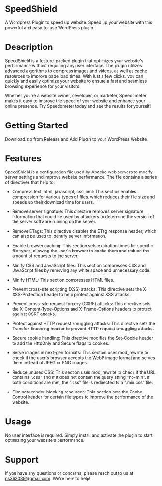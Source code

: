 # SpeedShield 
A Wordpress Plugin to speed up website. Speed up your website with this powerful and easy-to-use WordPress plugin.

# Description
SpeedShield is a feature-packed plugin that optimizes your website's performance without requiring any user interface. The plugin utilizes advanced algorithms to compress images and videos, as well as cache resources to improve page load times. With just a few clicks, you can quickly and easily optimize your website to ensure a fast and seamless browsing experience for your visitors.

Whether you're a website owner, developer, or marketer, Speedometer makes it easy to improve the speed of your website and enhance your online presence. Try Speedometer today and see the results for yourself!

# Getting Started

Download.zip from Release and Add Plugin to your WordPress Website.

# Features

SpeedShield is a configuration file used by Apache web servers to modify server settings and improve website performance. The file contains a series of directives that help to:

* Compress text, html, javascript, css, xml: This section enables compression for various types of files, which reduces their file size and speeds up their download time for users.

* Remove server signature: This directive removes server signature information that could be used by attackers to determine the version of the server software running on the server.

* Remove ETags: This directive disables the ETag response header, which can also be used to identify server information.

* Enable browser caching: This section sets expiration times for specific file types, allowing the user's browser to cache them and reduce the amount of requests to the server.

* Minify CSS and JavaScript files: This section compresses CSS and JavaScript files by removing any white space and unnecessary code.

* Minify HTML: This section compresses HTML files.

* Prevent cross-site scripting (XSS) attacks: This directive sets the X-XSS-Protection header to help protect against XSS attacks.

* Prevent cross-site request forgery (CSRF) attacks: This directive sets the X-Content-Type-Options and X-Frame-Options headers to protect against CSRF attacks.

* Protect against HTTP request smuggling attacks: This directive sets the Transfer-Encoding header to prevent HTTP request smuggling attacks.

* Secure cookie handling: This directive modifies the Set-Cookie header to add the HttpOnly and Secure flags to cookies.

* Serve images in next-gen formats: This section uses mod_rewrite to check if the user's browser accepts the WebP image format and serves them instead of JPEG or PNG images.

* Reduce unused CSS: This section uses mod_rewrite to check if the URL contains ".css" and if it does not contain the query string "no-min". If both conditions are met, the ".css" file is redirected to a ".min.css" file.

* Eliminate render-blocking resources: This section sets the Cache-Control header for certain file types to improve the performance of the website.


# Usage
No user interface is required. Simply install and activate the plugin to start optimizing your website's performance.

# Support
If you have any questions or concerns, please reach out to us at ns362039@gmail.com. We're here to help!
